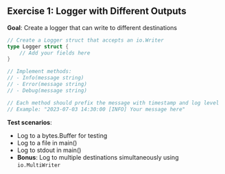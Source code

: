 ## Exercise 1: Logger with Different Outputs
**Goal**: Create a logger that can write to different destinations

```go
// Create a Logger struct that accepts an io.Writer
type Logger struct {
    // Add your fields here
}

// Implement methods:
// - Info(message string)
// - Error(message string)
// - Debug(message string)

// Each method should prefix the message with timestamp and log level
// Example: "2023-07-03 14:30:00 [INFO] Your message here"
```

**Test scenarios**:
- Log to a bytes.Buffer for testing
- Log to a file in main()
- Log to stdout in main()
- **Bonus**: Log to multiple destinations simultaneously using `io.MultiWriter`